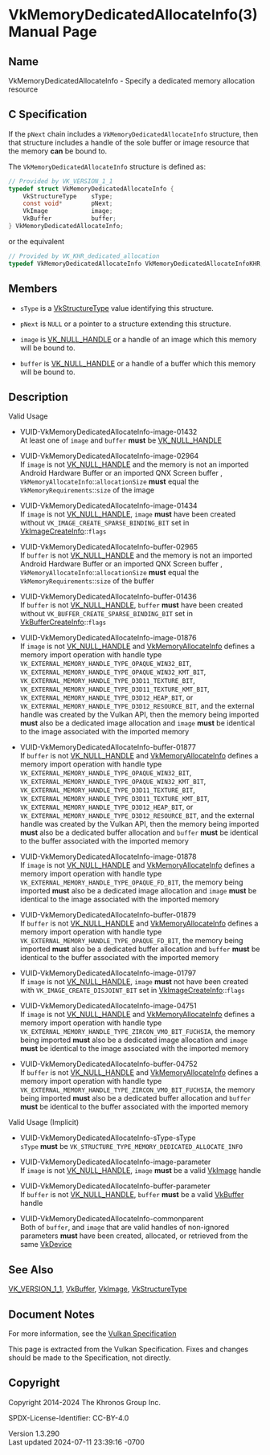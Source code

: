 # VkMemoryDedicatedAllocateInfo(3) Manual Page

## Name

VkMemoryDedicatedAllocateInfo - Specify a dedicated memory allocation
resource



## <a href="#_c_specification" class="anchor"></a>C Specification

If the `pNext` chain includes a `VkMemoryDedicatedAllocateInfo`
structure, then that structure includes a handle of the sole buffer or
image resource that the memory **can** be bound to.

The `VkMemoryDedicatedAllocateInfo` structure is defined as:

``` c
// Provided by VK_VERSION_1_1
typedef struct VkMemoryDedicatedAllocateInfo {
    VkStructureType    sType;
    const void*        pNext;
    VkImage            image;
    VkBuffer           buffer;
} VkMemoryDedicatedAllocateInfo;
```

or the equivalent

``` c
// Provided by VK_KHR_dedicated_allocation
typedef VkMemoryDedicatedAllocateInfo VkMemoryDedicatedAllocateInfoKHR;
```

## <a href="#_members" class="anchor"></a>Members

- `sType` is a [VkStructureType](https://registry.khronos.org/vulkan/specs/1.3-extensions/man/html/VkStructureType.html) value identifying
  this structure.

- `pNext` is `NULL` or a pointer to a structure extending this
  structure.

- `image` is [VK_NULL_HANDLE](https://registry.khronos.org/vulkan/specs/1.3-extensions/man/html/VK_NULL_HANDLE.html) or a handle of an
  image which this memory will be bound to.

- `buffer` is [VK_NULL_HANDLE](https://registry.khronos.org/vulkan/specs/1.3-extensions/man/html/VK_NULL_HANDLE.html) or a handle of a
  buffer which this memory will be bound to.

## <a href="#_description" class="anchor"></a>Description

Valid Usage

- <a href="#VUID-VkMemoryDedicatedAllocateInfo-image-01432"
  id="VUID-VkMemoryDedicatedAllocateInfo-image-01432"></a>
  VUID-VkMemoryDedicatedAllocateInfo-image-01432  
  At least one of `image` and `buffer` **must** be
  [VK_NULL_HANDLE](https://registry.khronos.org/vulkan/specs/1.3-extensions/man/html/VK_NULL_HANDLE.html)

- <a href="#VUID-VkMemoryDedicatedAllocateInfo-image-02964"
  id="VUID-VkMemoryDedicatedAllocateInfo-image-02964"></a>
  VUID-VkMemoryDedicatedAllocateInfo-image-02964  
  If `image` is not [VK_NULL_HANDLE](https://registry.khronos.org/vulkan/specs/1.3-extensions/man/html/VK_NULL_HANDLE.html) and the memory
  is not an imported Android Hardware Buffer or an imported QNX Screen
  buffer , `VkMemoryAllocateInfo`::`allocationSize` **must** equal the
  `VkMemoryRequirements`::`size` of the image

- <a href="#VUID-VkMemoryDedicatedAllocateInfo-image-01434"
  id="VUID-VkMemoryDedicatedAllocateInfo-image-01434"></a>
  VUID-VkMemoryDedicatedAllocateInfo-image-01434  
  If `image` is not [VK_NULL_HANDLE](https://registry.khronos.org/vulkan/specs/1.3-extensions/man/html/VK_NULL_HANDLE.html), `image`
  **must** have been created without
  `VK_IMAGE_CREATE_SPARSE_BINDING_BIT` set in
  [VkImageCreateInfo](https://registry.khronos.org/vulkan/specs/1.3-extensions/man/html/VkImageCreateInfo.html)::`flags`

- <a href="#VUID-VkMemoryDedicatedAllocateInfo-buffer-02965"
  id="VUID-VkMemoryDedicatedAllocateInfo-buffer-02965"></a>
  VUID-VkMemoryDedicatedAllocateInfo-buffer-02965  
  If `buffer` is not [VK_NULL_HANDLE](https://registry.khronos.org/vulkan/specs/1.3-extensions/man/html/VK_NULL_HANDLE.html) and the
  memory is not an imported Android Hardware Buffer or an imported QNX
  Screen buffer , `VkMemoryAllocateInfo`::`allocationSize` **must**
  equal the `VkMemoryRequirements`::`size` of the buffer

- <a href="#VUID-VkMemoryDedicatedAllocateInfo-buffer-01436"
  id="VUID-VkMemoryDedicatedAllocateInfo-buffer-01436"></a>
  VUID-VkMemoryDedicatedAllocateInfo-buffer-01436  
  If `buffer` is not [VK_NULL_HANDLE](https://registry.khronos.org/vulkan/specs/1.3-extensions/man/html/VK_NULL_HANDLE.html), `buffer`
  **must** have been created without
  `VK_BUFFER_CREATE_SPARSE_BINDING_BIT` set in
  [VkBufferCreateInfo](https://registry.khronos.org/vulkan/specs/1.3-extensions/man/html/VkBufferCreateInfo.html)::`flags`

- <a href="#VUID-VkMemoryDedicatedAllocateInfo-image-01876"
  id="VUID-VkMemoryDedicatedAllocateInfo-image-01876"></a>
  VUID-VkMemoryDedicatedAllocateInfo-image-01876  
  If `image` is not [VK_NULL_HANDLE](https://registry.khronos.org/vulkan/specs/1.3-extensions/man/html/VK_NULL_HANDLE.html) and
  [VkMemoryAllocateInfo](https://registry.khronos.org/vulkan/specs/1.3-extensions/man/html/VkMemoryAllocateInfo.html) defines a memory
  import operation with handle type
  `VK_EXTERNAL_MEMORY_HANDLE_TYPE_OPAQUE_WIN32_BIT`,
  `VK_EXTERNAL_MEMORY_HANDLE_TYPE_OPAQUE_WIN32_KMT_BIT`,
  `VK_EXTERNAL_MEMORY_HANDLE_TYPE_D3D11_TEXTURE_BIT`,
  `VK_EXTERNAL_MEMORY_HANDLE_TYPE_D3D11_TEXTURE_KMT_BIT`,
  `VK_EXTERNAL_MEMORY_HANDLE_TYPE_D3D12_HEAP_BIT`, or
  `VK_EXTERNAL_MEMORY_HANDLE_TYPE_D3D12_RESOURCE_BIT`, and the external
  handle was created by the Vulkan API, then the memory being imported
  **must** also be a dedicated image allocation and `image` **must** be
  identical to the image associated with the imported memory

- <a href="#VUID-VkMemoryDedicatedAllocateInfo-buffer-01877"
  id="VUID-VkMemoryDedicatedAllocateInfo-buffer-01877"></a>
  VUID-VkMemoryDedicatedAllocateInfo-buffer-01877  
  If `buffer` is not [VK_NULL_HANDLE](https://registry.khronos.org/vulkan/specs/1.3-extensions/man/html/VK_NULL_HANDLE.html) and
  [VkMemoryAllocateInfo](https://registry.khronos.org/vulkan/specs/1.3-extensions/man/html/VkMemoryAllocateInfo.html) defines a memory
  import operation with handle type
  `VK_EXTERNAL_MEMORY_HANDLE_TYPE_OPAQUE_WIN32_BIT`,
  `VK_EXTERNAL_MEMORY_HANDLE_TYPE_OPAQUE_WIN32_KMT_BIT`,
  `VK_EXTERNAL_MEMORY_HANDLE_TYPE_D3D11_TEXTURE_BIT`,
  `VK_EXTERNAL_MEMORY_HANDLE_TYPE_D3D11_TEXTURE_KMT_BIT`,
  `VK_EXTERNAL_MEMORY_HANDLE_TYPE_D3D12_HEAP_BIT`, or
  `VK_EXTERNAL_MEMORY_HANDLE_TYPE_D3D12_RESOURCE_BIT`, and the external
  handle was created by the Vulkan API, then the memory being imported
  **must** also be a dedicated buffer allocation and `buffer` **must**
  be identical to the buffer associated with the imported memory

- <a href="#VUID-VkMemoryDedicatedAllocateInfo-image-01878"
  id="VUID-VkMemoryDedicatedAllocateInfo-image-01878"></a>
  VUID-VkMemoryDedicatedAllocateInfo-image-01878  
  If `image` is not [VK_NULL_HANDLE](https://registry.khronos.org/vulkan/specs/1.3-extensions/man/html/VK_NULL_HANDLE.html) and
  [VkMemoryAllocateInfo](https://registry.khronos.org/vulkan/specs/1.3-extensions/man/html/VkMemoryAllocateInfo.html) defines a memory
  import operation with handle type
  `VK_EXTERNAL_MEMORY_HANDLE_TYPE_OPAQUE_FD_BIT`, the memory being
  imported **must** also be a dedicated image allocation and `image`
  **must** be identical to the image associated with the imported memory

- <a href="#VUID-VkMemoryDedicatedAllocateInfo-buffer-01879"
  id="VUID-VkMemoryDedicatedAllocateInfo-buffer-01879"></a>
  VUID-VkMemoryDedicatedAllocateInfo-buffer-01879  
  If `buffer` is not [VK_NULL_HANDLE](https://registry.khronos.org/vulkan/specs/1.3-extensions/man/html/VK_NULL_HANDLE.html) and
  [VkMemoryAllocateInfo](https://registry.khronos.org/vulkan/specs/1.3-extensions/man/html/VkMemoryAllocateInfo.html) defines a memory
  import operation with handle type
  `VK_EXTERNAL_MEMORY_HANDLE_TYPE_OPAQUE_FD_BIT`, the memory being
  imported **must** also be a dedicated buffer allocation and `buffer`
  **must** be identical to the buffer associated with the imported
  memory

- <a href="#VUID-VkMemoryDedicatedAllocateInfo-image-01797"
  id="VUID-VkMemoryDedicatedAllocateInfo-image-01797"></a>
  VUID-VkMemoryDedicatedAllocateInfo-image-01797  
  If `image` is not [VK_NULL_HANDLE](https://registry.khronos.org/vulkan/specs/1.3-extensions/man/html/VK_NULL_HANDLE.html), `image`
  **must** not have been created with `VK_IMAGE_CREATE_DISJOINT_BIT` set
  in [VkImageCreateInfo](https://registry.khronos.org/vulkan/specs/1.3-extensions/man/html/VkImageCreateInfo.html)::`flags`

- <a href="#VUID-VkMemoryDedicatedAllocateInfo-image-04751"
  id="VUID-VkMemoryDedicatedAllocateInfo-image-04751"></a>
  VUID-VkMemoryDedicatedAllocateInfo-image-04751  
  If `image` is not [VK_NULL_HANDLE](https://registry.khronos.org/vulkan/specs/1.3-extensions/man/html/VK_NULL_HANDLE.html) and
  [VkMemoryAllocateInfo](https://registry.khronos.org/vulkan/specs/1.3-extensions/man/html/VkMemoryAllocateInfo.html) defines a memory
  import operation with handle type
  `VK_EXTERNAL_MEMORY_HANDLE_TYPE_ZIRCON_VMO_BIT_FUCHSIA`, the memory
  being imported **must** also be a dedicated image allocation and
  `image` **must** be identical to the image associated with the
  imported memory

- <a href="#VUID-VkMemoryDedicatedAllocateInfo-buffer-04752"
  id="VUID-VkMemoryDedicatedAllocateInfo-buffer-04752"></a>
  VUID-VkMemoryDedicatedAllocateInfo-buffer-04752  
  If `buffer` is not [VK_NULL_HANDLE](https://registry.khronos.org/vulkan/specs/1.3-extensions/man/html/VK_NULL_HANDLE.html) and
  [VkMemoryAllocateInfo](https://registry.khronos.org/vulkan/specs/1.3-extensions/man/html/VkMemoryAllocateInfo.html) defines a memory
  import operation with handle type
  `VK_EXTERNAL_MEMORY_HANDLE_TYPE_ZIRCON_VMO_BIT_FUCHSIA`, the memory
  being imported **must** also be a dedicated buffer allocation and
  `buffer` **must** be identical to the buffer associated with the
  imported memory

Valid Usage (Implicit)

- <a href="#VUID-VkMemoryDedicatedAllocateInfo-sType-sType"
  id="VUID-VkMemoryDedicatedAllocateInfo-sType-sType"></a>
  VUID-VkMemoryDedicatedAllocateInfo-sType-sType  
  `sType` **must** be `VK_STRUCTURE_TYPE_MEMORY_DEDICATED_ALLOCATE_INFO`

- <a href="#VUID-VkMemoryDedicatedAllocateInfo-image-parameter"
  id="VUID-VkMemoryDedicatedAllocateInfo-image-parameter"></a>
  VUID-VkMemoryDedicatedAllocateInfo-image-parameter  
  If `image` is not [VK_NULL_HANDLE](https://registry.khronos.org/vulkan/specs/1.3-extensions/man/html/VK_NULL_HANDLE.html), `image`
  **must** be a valid [VkImage](https://registry.khronos.org/vulkan/specs/1.3-extensions/man/html/VkImage.html) handle

- <a href="#VUID-VkMemoryDedicatedAllocateInfo-buffer-parameter"
  id="VUID-VkMemoryDedicatedAllocateInfo-buffer-parameter"></a>
  VUID-VkMemoryDedicatedAllocateInfo-buffer-parameter  
  If `buffer` is not [VK_NULL_HANDLE](https://registry.khronos.org/vulkan/specs/1.3-extensions/man/html/VK_NULL_HANDLE.html), `buffer`
  **must** be a valid [VkBuffer](https://registry.khronos.org/vulkan/specs/1.3-extensions/man/html/VkBuffer.html) handle

- <a href="#VUID-VkMemoryDedicatedAllocateInfo-commonparent"
  id="VUID-VkMemoryDedicatedAllocateInfo-commonparent"></a>
  VUID-VkMemoryDedicatedAllocateInfo-commonparent  
  Both of `buffer`, and `image` that are valid handles of non-ignored
  parameters **must** have been created, allocated, or retrieved from
  the same [VkDevice](https://registry.khronos.org/vulkan/specs/1.3-extensions/man/html/VkDevice.html)

## <a href="#_see_also" class="anchor"></a>See Also

[VK_VERSION_1_1](https://registry.khronos.org/vulkan/specs/1.3-extensions/man/html/VK_VERSION_1_1.html), [VkBuffer](https://registry.khronos.org/vulkan/specs/1.3-extensions/man/html/VkBuffer.html),
[VkImage](https://registry.khronos.org/vulkan/specs/1.3-extensions/man/html/VkImage.html), [VkStructureType](https://registry.khronos.org/vulkan/specs/1.3-extensions/man/html/VkStructureType.html)

## <a href="#_document_notes" class="anchor"></a>Document Notes

For more information, see the <a
href="https://registry.khronos.org/vulkan/specs/1.3-extensions/html/vkspec.html#VkMemoryDedicatedAllocateInfo"
target="_blank" rel="noopener">Vulkan Specification</a>

This page is extracted from the Vulkan Specification. Fixes and changes
should be made to the Specification, not directly.

## <a href="#_copyright" class="anchor"></a>Copyright

Copyright 2014-2024 The Khronos Group Inc.

SPDX-License-Identifier: CC-BY-4.0

Version 1.3.290  
Last updated 2024-07-11 23:39:16 -0700
